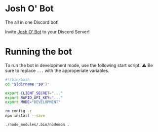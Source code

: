 # Josh O' Bot
The all in one Discord bot!

Invite [Josh O' Bot](https://discord.com/api/oauth2/authorize?client_id=748971236276699247&permissions=8&scope=bot) to your Discord Server!

# Running the bot
To run the bot in development mode, use the following start script. ⚠ Be sure to replace `...` with the approperiate variables.
```bash
#!/bin/bash
cd "$(dirname "$0")"

export CLIENT_SECRET="..."
export RAPID_API_KEY="..."
export MODE="DEVELOPMENT"

rm config -r
npm install --save

./node_modules/.bin/nodemon .
```
